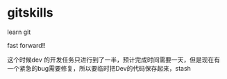 # gitskills
learn git 


fast forward!!

这个时候dev 的开发任务只进行到了一半，预计完成时间需要一天，但是现在有一个紧急的bug需要修复，所以要临时把Dev的代码保存起来，stash 


